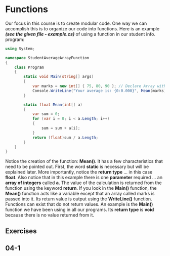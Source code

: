 # Functions

Our focus in this course is to create modular code.  One way we can accomplish this is to organize our code into functions.  Here is an example ***(see the given file - example.cs)*** of using a function in our student info. program:

```csharp
using System;

namespace StudentAverageArrayFunction
{
    class Program
    {
        static void Main(string[] args)
        {
            var marks = new int[] { 75, 80, 90 }; // Declare Array with 3 elements
            Console.WriteLine("Your average is: {0:0.000}", Mean(marks));
        }

        static float Mean(int[] a)
        {
            var sum = 0;
            for (var i = 0; i < a.Length; i++)
            {
                sum = sum + a[i];
            }
            return (float)sum / a.Length;
        }
    }
}
```
Notice the creation of the function:  **Mean()**.  It has a few characteristics that need to be pointed out.  First, the word **static** is necessary but will be explained later.  More importantly, notice the **return type** ... in this case **float**.  Also notice that in this example there is one **parameter** required ... an **array of integers** called **a**.  The value of the calculation is returned from the function using the keyword **return**.  If you look in the **Main()** function, the **Mean()** function acts like a variable except that an array called marks is passed into it.  Its return value is output using the **WriteLine()** function.
Functions can exist that do not return values.  An example is the **Main()** function we have been using in all our programs.  Its **return type** is **void** because there is no value returned from it.

## Exercises

## 04-1 
